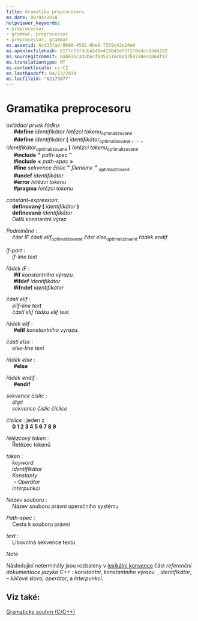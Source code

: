 ```yaml
---
title: Gramatika preprocesoru
ms.date: 09/04/2018
helpviewer_keywords:
- preprocessor
- grammar, preprocessor
- preprocessor, grammar
ms.assetid: 6cd33fad-0b08-4592-9be8-7359c43e24e9
ms.openlocfilehash: 6177cf5fddba549e410842ef3f270edcc13d4782
ms.sourcegitcommit: 0ab61bc3d2b6cfbd52a16c6ab2b97a8ea1864f12
ms.translationtype: MT
ms.contentlocale: cs-CZ
ms.lasthandoff: 04/23/2019
ms.locfileid: "62179877"
---
```

# <a name="preprocessor-grammar"></a>Gramatika preprocesoru

*ovládací prvek řádku*:<br/>
&nbsp;&nbsp;&nbsp;&nbsp; **#define** *identifikátor* *řetězci tokenu*<sub>optimalizované</sub><br/>
&nbsp;&nbsp;&nbsp;&nbsp; **#define** <em>identifikátor</em> **(** *identifikátor*<sub>optimalizované</sub> **,** ... **,** *identifikátor*<sub>optimalizované</sub> **)** *řetězci tokenu*<sub>optimalizované</sub><br/>
&nbsp;&nbsp;&nbsp;&nbsp; **#include** **"** *path-spec* **"**<br/>
&nbsp;&nbsp;&nbsp;&nbsp; **#include** **\<** *path-spec* **>**<br/>
&nbsp;&nbsp;&nbsp;&nbsp; **#line** *sekvence číslic* **"** *filename* **"** <sub>optimalizované</sub><br/>
&nbsp;&nbsp;&nbsp;&nbsp; **#undef** *identifikátor*<br/>
&nbsp;&nbsp;&nbsp;&nbsp; **#error** *řetězci tokenu*<br/>
&nbsp;&nbsp;&nbsp;&nbsp; **#pragma** *řetězci tokenu*

*constant-expression*:<br/>
&nbsp;&nbsp;&nbsp;&nbsp;**definovaný (** *identifikátor* **)**<br/>
&nbsp;&nbsp;&nbsp;&nbsp;**definované** *identifikátor*<br/>
&nbsp;&nbsp;&nbsp;&nbsp;Další konstantní výraz

*Podmíněné* :<br/>
&nbsp;&nbsp;&nbsp;&nbsp;*část IF* *části elif*<sub>optimalizované</sub> *část else*<sub>optimalizované</sub> *řádek endif*

*if-part* :<br/>
&nbsp;&nbsp;&nbsp;&nbsp;*if-line* *text*

*řádek IF* :<br/>
&nbsp;&nbsp;&nbsp;&nbsp; **#if** *konstantního výrazu.*<br/>
&nbsp;&nbsp;&nbsp;&nbsp; **#ifdef** *identifikátor*<br/>
&nbsp;&nbsp;&nbsp;&nbsp; **#ifndef** *identifikátor*

*části elif* :<br/>
&nbsp;&nbsp;&nbsp;&nbsp;*elif-line* *text*<br/>
&nbsp;&nbsp;&nbsp;&nbsp;*části elif* *řádku elif* *text*

*řádek elif* :<br/>
&nbsp;&nbsp;&nbsp;&nbsp; **#elif** *konstantního výrazu.*

*části else* :<br/>
&nbsp;&nbsp;&nbsp;&nbsp;*else-line* *text*

*řádek else* :<br/>
&nbsp;&nbsp;&nbsp;&nbsp; **#else**

*řádek endif* :<br/>
&nbsp;&nbsp;&nbsp;&nbsp; **#endif**

*sekvence číslic* :<br/>
&nbsp;&nbsp;&nbsp;&nbsp;*digit*<br/>
&nbsp;&nbsp;&nbsp;&nbsp;*sekvence číslic* *číslice*

*číslice* : jeden z<br/>
&nbsp;&nbsp;&nbsp;&nbsp;**0 1 2 3 4 5 6 7 8 9**

*řetězcový token* :<br/>
&nbsp;&nbsp;&nbsp;&nbsp;Řetězec tokenů

*token* :<br/>
&nbsp;&nbsp;&nbsp;&nbsp;*keyword*<br/>
&nbsp;&nbsp;&nbsp;&nbsp;*identifikátor*<br/>
&nbsp;&nbsp;&nbsp;&nbsp;*Konstanty*<br/>
&nbsp;&nbsp;&nbsp;&nbsp; *– Operátor*<br/>
&nbsp;&nbsp;&nbsp;&nbsp;*interpunkci*

*Název souboru* :<br/>
&nbsp;&nbsp;&nbsp;&nbsp;Název souboru právní operačního systému

*Path-spec* :<br/>
&nbsp;&nbsp;&nbsp;&nbsp;Cesta k souboru právní

*text* :<br/>
&nbsp;&nbsp;&nbsp;&nbsp;Libovolná sekvence textu

> [!NOTE]
> Následující neterminály jsou rozbaleny v [lexikální konvence](../cpp/lexical-conventions.md) část *referenční dokumentace jazyka C++* : *konstantní*, *konstantního výrazu.* , *identifikátor*, *– klíčové slovo*, *operátor*, a *interpunkci*.

## <a name="see-also"></a>Viz také:

[Gramatický souhrn (C/C++)](../preprocessor/grammar-summary-c-cpp.md)